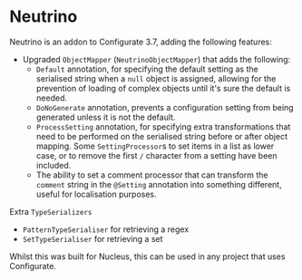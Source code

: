 Neutrino
====

Neutrino is an addon to Configurate 3.7, adding the following features:

* Upgraded `ObjectMapper` (`NeutrinoObjectMapper`) that adds the following:
  * `Default` annotation, for specifying the default setting as the serialised string when a `null` object is assigned, 
  allowing for the prevention of loading of complex objects until it's sure the default is needed.
  * `DoNoGenerate` annotation, prevents a configuration setting from being generated unless it is not the default.
  * `ProcessSetting` annotation, for specifying extra transformations that need to be performed on the serialised string
  before or after object mapping. Some `SettingProcessor`s to set items in a list as lower case, or to remove the first `/`
  character from a setting have been included.
  * The ability to set a comment processor that can transform the `comment` string in the `@Setting` annotation into 
  something different, useful for localisation purposes.

Extra `TypeSerializers`
* `PatternTypeSerialiser` for retrieving a regex
* `SetTypeSerialiser` for retrieving a set

Whilst this was built for Nucleus, this can be used in any project that uses Configurate.